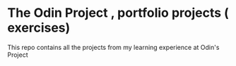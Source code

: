 # The Odin Project , portfolio projects ( exercises)
This repo contains all the projects from my learning experience at Odin's Project 

